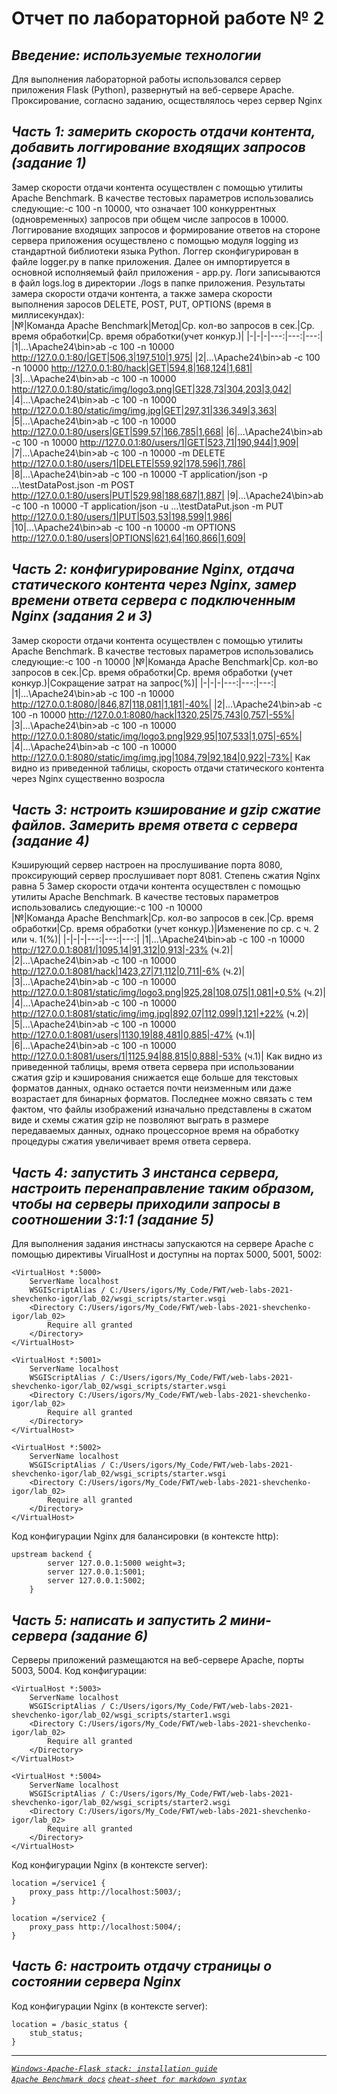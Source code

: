 # Отчет по лабораторной работе № 2


## *Введение: используемые технологии*

Для выполнения лабораторной работы использовался сервер приложения Flask (Python), развернутый на веб-сервере Apache. Проксирование, согласно заданию, осществлялось через сервер Nginx

## *Часть 1: замерить скорость отдачи контента, добавить логгирование входящих запросов (задание 1)*
Замер скорости отдачи контента осуществлен с помощью утилиты Apache Benchmark. В качестве тестовых параметров использовались следующие:-с 100 -n 10000, что означает 100 конкуррентных (одновременных) запросов при общем числе запросов в 10000.
Логгирование входящих запросов и формирование ответов на стороне сервера приложения осуществлено с помощью модуля logging из стандартной библиотеки языка Python. Логгер сконфигурирован в файле logger.py в папке приложения. Далее он импортируется в основной исполняемый файл приложения - app.py. Логи записываются в файл logs.log в директории ./logs в папке приложения.
Результаты замера скорости отдачи контента, а также замера скорости выполнения заросов DELETE, POST, PUT, OPTIONS (время в миллисекундах):  
|№|Команда Apache Benchmark|Метод|Ср. кол-во запросов в сек.|Ср. время обработки|Ср. время обработки(учет конкур.)|
|-|-|-|---:|---:|---:|
|1|...\Apache24\bin>ab -c 100 -n 10000 http://127.0.0.1:80/|GET|506,3|197,510|1,975|
|2|...\Apache24\bin>ab -c 100 -n 10000 http://127.0.0.1:80/hack|GET|594,8|168,124|1,681|
|3|...\Apache24\bin>ab -c 100 -n 10000 http://127.0.0.1:80/static/img/logo3.png|GET|328,73|304,203|3,042|
|4|...\Apache24\bin>ab -c 100 -n 10000 http://127.0.0.1:80/static/img/img.jpg|GET|297,31|336,349|3,363|
|5|...\Apache24\bin>ab -c 100 -n 10000 http://127.0.0.1:80/users|GET|599,57|166,785|1,668|
|6|...\Apache24\bin>ab -c 100 -n 10000 http://127.0.0.1:80/users/1|GET|523,71|190,944|1,909|
|7|...\Apache24\bin>ab -c 100 -n 10000 -m DELETE http://127.0.0.1:80/users/1|DELETE|559,92|178,596|1,786|
|8|...\Apache24\bin>ab -c 100 -n 10000 -T application/json -p ...\testDataPost.json -m POST http://127.0.0.1:80/users|PUT|529,98|188,687|1,887|
|9|...\Apache24\bin>ab -c 100 -n 10000 -T application/json -u ...\testDataPut.json -m PUT http://127.0.0.1:80/users/1|PUT|503,53|198,599|1,986|
|10|...\Apache24\bin>ab -c 100 -n 10000 -m OPTIONS http://127.0.0.1:80/users|OPTIONS|621,64|160,866|1,609|  
## *Часть 2: конфигурирование Nginx, отдача статического контента через Nginx, замер времени ответа сервера с подключенным Nginx (задания 2 и 3)*
Замер скорости отдачи контента осуществлен с помощью утилиты Apache Benchmark. В качестве тестовых параметров использовались следующие:-с 100 -n 10000
|№|Команда Apache Benchmark|Ср. кол-во запросов в сек.|Ср. время обработки|Ср. время обработки (учет конкур.)|Сокращение затрат на запрос(%)|
|-|-|-|---:|---:|---:|
|1|...\Apache24\bin>ab -c 100 -n 10000 http://127.0.0.1:8080/|846,87|118,081|1,181|-40%|
|2|...\Apache24\bin>ab -c 100 -n 10000 http://127.0.0.1:8080/hack|1320,25|75,743|0,757|-55%|
|3|...\Apache24\bin>ab -c 100 -n 10000 http://127.0.0.1:8080/static/img/logo3.png|929,95|107,533|1,075|-65%|
|4|...\Apache24\bin>ab -c 100 -n 10000 http://127.0.0.1:8080/static/img/img.jpg|1084,79|92,184|0,922|-73%|
Как видно из приведенной таблицы, скорость отдачи статического контента через Nginx существенно возросла
## *Часть 3: нстроить кэширование и gzip сжатие файлов.  Замерить время ответа с сервера (задание 4)*
Кэширующий сервер настроен на прослушивание порта 8080, проксирующий сервер прослушивает порт 8081. Степень сжатия Nginx равна 5
Замер скорости отдачи контента осуществлен с помощью утилиты Apache Benchmark. В качестве тестовых параметров использовались следующие:-с 100 -n 10000  
|№|Команда Apache Benchmark|Ср. кол-во запросов в сек.|Ср. время обработки|Ср. время обработки (учет конкур.)|Изменение по ср. с ч. 2 или ч. 1(%)|
|-|-|-|---:|---:|---:|
|1|...\Apache24\bin>ab -c 100 -n 10000 http://127.0.0.1:8081/|1095,14|91,312|0,913|-23% (ч.2)|
|2|...\Apache24\bin>ab -c 100 -n 10000 http://127.0.0.1:8081/hack|1423,27|71,112|0,711|-6% (ч.2)|
|3|...\Apache24\bin>ab -c 100 -n 10000 http://127.0.0.1:8081/static/img/logo3.png|925,28|108,075|1,081|+0,5% (ч.2)|
|4|...\Apache24\bin>ab -c 100 -n 10000 http://127.0.0.1:8081/static/img/img.jpg|892,07|112,099|1,121|+22% (ч.2)|
|5|...\Apache24\bin>ab -c 100 -n 10000 http://127.0.0.1:8081/users|1130,19|88,481|0,885|-47% (ч.1)|
|6|...\Apache24\bin>ab -c 100 -n 10000 http://127.0.0.1:8081/users/1|1125,94|88,815|0,888|-53% (ч.1)|
Как видно из приведенной таблицы, время ответа сервера при использовании сжатия gzip и кэширования снижается еще больше для текстовых форматов данных, однако остается почти неизменным или даже возрастает для бинарных форматов. Последнее можно связать с тем фактом, что файлы изображений изначально представлены в сжатом виде и схемы сжатия gzip не позволяют выграть в размере передаваемых данных, однако процессорное время на обработку процедуры сжатия увеличивает время ответа сервера.  
## *Часть 4: запустить 3 инстанса сервера, настроить перенаправление таким образом, чтобы на серверы приходили запросы в соотношении 3:1:1 (задание 5)*
Для выполнения задания инстнасы запускаются на сервере Apache с помощью директивы VirualHost и доступны на портах 5000, 5001, 5002:
```
<VirtualHost *:5000>
    ServerName localhost
    WSGIScriptAlias / C:/Users/igors/My_Code/FWT/web-labs-2021-shevchenko-igor/lab_02/wsgi_scripts/starter.wsgi
    <Directory C:/Users/igors/My_Code/FWT/web-labs-2021-shevchenko-igor/lab_02>
        Require all granted
    </Directory>
</VirtualHost>

<VirtualHost *:5001>
    ServerName localhost
    WSGIScriptAlias / C:/Users/igors/My_Code/FWT/web-labs-2021-shevchenko-igor/lab_02/wsgi_scripts/starter.wsgi
    <Directory C:/Users/igors/My_Code/FWT/web-labs-2021-shevchenko-igor/lab_02>
        Require all granted
    </Directory>
</VirtualHost>

<VirtualHost *:5002>
    ServerName localhost
    WSGIScriptAlias / C:/Users/igors/My_Code/FWT/web-labs-2021-shevchenko-igor/lab_02/wsgi_scripts/starter.wsgi
    <Directory C:/Users/igors/My_Code/FWT/web-labs-2021-shevchenko-igor/lab_02>
        Require all granted
    </Directory>
</VirtualHost>
```
Код конфигурации Nginx для балансировки (в контексте http):
```
upstream backend {
        server 127.0.0.1:5000 weight=3;
        server 127.0.0.1:5001;
        server 127.0.0.1:5002;
    }
```
## *Часть 5: написать и запустить 2 мини-сервера (задание 6)*
Серверы приложений размещаются на веб-сервере Apache, порты 5003, 5004. Код конфигурации:
```
<VirtualHost *:5003>
    ServerName localhost
    WSGIScriptAlias / C:/Users/igors/My_Code/FWT/web-labs-2021-shevchenko-igor/lab_02/wsgi_scripts/starter1.wsgi
    <Directory C:/Users/igors/My_Code/FWT/web-labs-2021-shevchenko-igor/lab_02>
        Require all granted
    </Directory>
</VirtualHost>

<VirtualHost *:5004>
    ServerName localhost
    WSGIScriptAlias / C:/Users/igors/My_Code/FWT/web-labs-2021-shevchenko-igor/lab_02/wsgi_scripts/starter2.wsgi
    <Directory C:/Users/igors/My_Code/FWT/web-labs-2021-shevchenko-igor/lab_02>
        Require all granted
    </Directory>
</VirtualHost>
```
Код конфигурации Nginx (в контексте server):
```
location =/service1 {
    proxy_pass http://localhost:5003/;
}

location =/service2 {
    proxy_pass http://localhost:5004/;
}
```
## *Часть 6: настроить отдачу страницы о состоянии сервера Nginx*
Код конфигурации Nginx (в контексте server):
```
location = /basic_status {
    stub_status;
}
```
---

*[`Windows-Apache-Flask stack: installation guide`](https://dev.to/willmvs/flask-deployment-on-windows-139b)*  
*[`Apache Benchmark docs`](https://httpd.apache.org/docs/2.4/programs/ab.html)*
*[`cheat-sheet for markdown syntax`](https://www.markdownguide.org/cheat-sheet/)*  